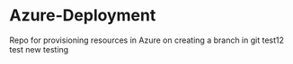 # Azure-Deployment
Repo for provisioning resources in Azure on creating a branch in git
test12
test new
testing
